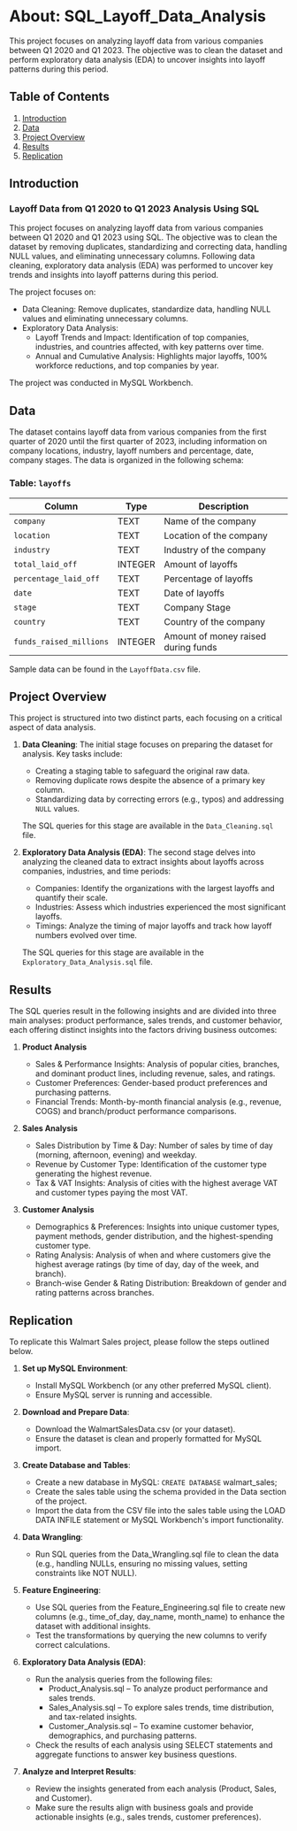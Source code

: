 # About: SQL_Layoff_Data_Analysis
This project focuses on analyzing layoff data from various companies between Q1 2020 and Q1 2023. The objective was to clean the dataset and perform exploratory data analysis (EDA) to uncover insights into layoff patterns during this period.



## Table of Contents
1. [Introduction](#introduction)
2. [Data](#data)
3. [Project Overview](#project-overview)
4. [Results](#results)
5. [Replication](#replication)




## Introduction
### Layoff Data from Q1 2020 to Q1 2023 Analysis Using SQL
This project focuses on analyzing layoff data from various companies between Q1 2020 and Q1 2023 using SQL. The objective was to clean the dataset by removing duplicates, standardizing and correcting data, handling NULL values, and eliminating unnecessary columns. Following data cleaning, exploratory data analysis (EDA) was performed to uncover key trends and insights into layoff patterns during this period.


The project focuses on:

   - Data Cleaning: Remove duplicates, standardize data, handling NULL values and eliminating unnecessary columns.
   - Exploratory Data Analysis:
      - Layoff Trends and Impact: Identification of top companies, industries, and countries affected, with key patterns over time.
      - Annual and Cumulative Analysis: Highlights major layoffs, 100% workforce reductions, and top companies by year.

The project was conducted in MySQL Workbench.



## Data
The dataset contains layoff data from various companies from the first quarter of 2020 until the first quarter of 2023, including information on company locations, industry, layoff numbers and percentage, date, company stages. The data is organized in the following schema:


### Table: `layoffs`
| Column                    | Type              | Description                             |
|---------------------------|-------------------|-----------------------------------------|
| `company`                 | TEXT              | Name of the company                     |
| `location`                | TEXT              | Location of the company                 |
| `industry`                | TEXT              | Industry of the company                 |
| `total_laid_off`          | INTEGER           | Amount of layoffs                       |
| `percentage_laid_off`     | TEXT              | Percentage of layoffs                   |
| `date`                    | TEXT              | Date of layoffs                         |
| `stage`                   | TEXT              | Company Stage                           |
| `country`                 | TEXT              | Country of the company                  |
| `funds_raised_millions`   | INTEGER           | Amount of money raised during funds     |

Sample data can be found in the `LayoffData.csv` file.




## Project Overview
This project is structured into two distinct parts, each focusing on a critical aspect of data analysis.

1. **Data Cleaning**:
   The initial stage focuses on preparing the dataset for analysis. Key tasks include:
      - Creating a staging table to safeguard the original raw data.
      - Removing duplicate rows despite the absence of a primary key column.
      - Standardizing data by correcting errors (e.g., typos) and addressing `NULL` values.

   The SQL queries for this stage are available in the `Data_Cleaning.sql` file.


2. **Exploratory Data Analysis (EDA)**:
   The second stage delves into analyzing the cleaned data to extract insights about layoffs across companies, industries, and time periods:

      - Companies: Identify the organizations with the largest layoffs and quantify their scale.
      - Industries: Assess which industries experienced the most significant layoffs.
      - Timings: Analyze the timing of major layoffs and track how layoff numbers evolved over time.

   The SQL queries for this stage are available in the `Exploratory_Data_Analysis.sql` file.



## Results
The SQL queries result in the following insights and are divided into three main analyses: product performance, sales trends, and customer behavior, each offering distinct insights into the factors driving business outcomes:

 1. **Product Analysis**
      - Sales & Performance Insights: Analysis of popular cities, branches, and dominant product lines, including revenue, sales, and ratings.
      - Customer Preferences: Gender-based product preferences and purchasing patterns.
      - Financial Trends: Month-by-month financial analysis (e.g., revenue, COGS) and branch/product performance comparisons.

2. **Sales Analysis**
      - Sales Distribution by Time & Day: Number of sales by time of day (morning, afternoon, evening) and weekday.
      - Revenue by Customer Type: Identification of the customer type generating the highest revenue.
      - Tax & VAT Insights: Analysis of cities with the highest average VAT and customer types paying the most VAT.

3. **Customer Analysis**
      - Demographics & Preferences: Insights into unique customer types, payment methods, gender distribution, and the highest-spending customer type.
      - Rating Analysis: Analysis of when and where customers give the highest average ratings (by time of day, day of the week, and branch).
      - Branch-wise Gender & Rating Distribution: Breakdown of gender and rating patterns across branches.


## Replication
To replicate this Walmart Sales project, please follow the steps outlined below.

1. **Set up MySQL Environment**:
   - Install MySQL Workbench (or any other preferred MySQL client).
   - Ensure MySQL server is running and accessible.

2. **Download and Prepare Data**:
   - Download the WalmartSalesData.csv (or your dataset).
   - Ensure the dataset is clean and properly formatted for MySQL import.

3. **Create Database and Tables**:
   - Create a new database in MySQL: `CREATE DATABASE` walmart_sales;
   - Create the sales table using the schema provided in the Data section of the project.
   - Import the data from the CSV file into the sales table using the LOAD DATA INFILE statement or MySQL Workbench's import functionality.

4. **Data Wrangling**:
   - Run SQL queries from the Data_Wrangling.sql file to clean the data (e.g., handling NULLs, ensuring no missing values, setting constraints like NOT NULL).

5. **Feature Engineering**:
   - Use SQL queries from the Feature_Engineering.sql file to create new columns (e.g., time_of_day, day_name, month_name) to enhance the dataset with additional insights.
   - Test the transformations by querying the new columns to verify correct calculations.

6. **Exploratory Data Analysis (EDA)**:
   - Run the analysis queries from the following files:
      - Product_Analysis.sql – To analyze product performance and sales trends.
      - Sales_Analysis.sql – To explore sales trends, time distribution, and tax-related insights.
      - Customer_Analysis.sql – To examine customer behavior, demographics, and purchasing patterns.
   - Check the results of each analysis using SELECT statements and aggregate functions to answer key business questions.

7. **Analyze and Interpret Results**:
   - Review the insights generated from each analysis (Product, Sales, and Customer).
   - Make sure the results align with business goals and provide actionable insights (e.g., sales trends, customer preferences).
